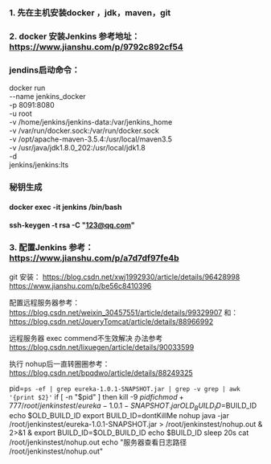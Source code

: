 ### 1. 先在主机安装docker ，jdk，maven，git
### 2. docker 安装Jenkins 参考地址： https://www.jianshu.com/p/9792c892cf54
###  jendins启动命令：
docker run \
  --name jenkins_docker \
  -p 8091:8080 \
  -u root \
  -v /home/jenkins/jenkins-data:/var/jenkins_home \
  -v /var/run/docker.sock:/var/run/docker.sock \
  -v /opt/apache-maven-3.5.4:/usr/local/maven3.5 \
  -v /usr/java/jdk1.8.0_202:/usr/local/jdk1.8 \
  -d \
  jenkins/jenkins:lts 
  
###  秘钥生成
####  docker exec -it jenkins /bin/bash
####  ssh-keygen -t rsa -C "123@qq.com"
  
###  3. 配置Jenkins 参考： https://www.jianshu.com/p/a7d7df97fe4b


git 安装：  https://blog.csdn.net/xwj1992930/article/details/96428998
            https://www.jianshu.com/p/be56c8410396

配置远程服务器参考： https://blog.csdn.net/weixin_30457551/article/details/99329907
和： https://blog.csdn.net/JqueryTomcat/article/details/88966992


远程服务器 exec commend不生效解决 办法参考
https://blog.csdn.net/lixuegen/article/details/90033599


执行 nohup后一直转圈圈参考：https://blog.csdn.net/bpqdwo/article/details/88249325

pid=`ps -ef | grep eureka-1.0.1-SNAPSHOT.jar | grep -v grep | awk '{print $2}'`
if [ -n "$pid" ]
then
   kill -9 $pid
fi
chmod +777 /root/jenkinstest/eureka-1.0.1-SNAPSHOT.jar
OLD_BUILD_ID=$BUILD_ID
echo $OLD_BUILD_ID
export BUILD_ID=dontKillMe
nohup  java  -jar /root/jenkinstest/eureka-1.0.1-SNAPSHOT.jar  > /root/jenkinstest/nohup.out  & 2>&1 &
export BUILD_ID=$OLD_BUILD_ID
echo $BUILD_ID
sleep 20s
cat  /root/jenkinstest/nohup.out 
echo "服务器查看日志路径 /root/jenkinstest/nohup.out"
